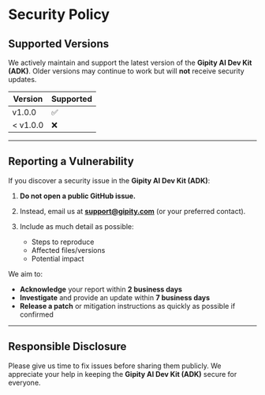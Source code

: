 # Security Policy

## Supported Versions

We actively maintain and support the latest version of the **Gipity AI Dev Kit (ADK)**.
Older versions may continue to work but will **not** receive security updates.

| Version   | Supported          |
| --------- | ------------------ |
| v1.0.0    | :white_check_mark: |
| < v1.0.0  | :x:                |

---

## Reporting a Vulnerability

If you discover a security issue in the **Gipity AI Dev Kit (ADK)**:

1. **Do not open a public GitHub issue.**
2. Instead, email us at **[support@gipity.com](mailto:support@gipity.com)** (or your preferred contact).
3. Include as much detail as possible:

   * Steps to reproduce
   * Affected files/versions
   * Potential impact

We aim to:

* **Acknowledge** your report within **2 business days**
* **Investigate** and provide an update within **7 business days**
* **Release a patch** or mitigation instructions as quickly as possible if confirmed

---

## Responsible Disclosure

Please give us time to fix issues before sharing them publicly. We appreciate your help in keeping the **Gipity AI Dev Kit (ADK)** secure for everyone.